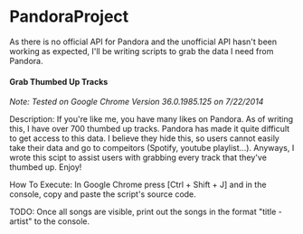 PandoraProject
==============

As there is no official API for Pandora and the unofficial API hasn't been working as expected, I'll be writing scripts to grab the data I need from Pandora.


<h4>Grab Thumbed Up Tracks</h4>
<i>Note: Tested on Google Chrome Version 36.0.1985.125 on 7/22/2014</i>

Description: If you're like me, you have many likes on Pandora. As of writing this, I have over 700 thumbed up tracks. Pandora has made it quite difficult to get access to this data. I believe they hide this, so users cannot easily take their data and go to compeitors (Spotify, youtube playlist...). Anyways, I wrote this scipt to assist users with grabbing every track that they've thumbed up. Enjoy!

How To Execute: In Google Chrome press [Ctrl + Shift + J] and in the console, copy and paste the script's source code. 

TODO: Once all songs are visible, print out the songs in the format "title - artist" to the console.
